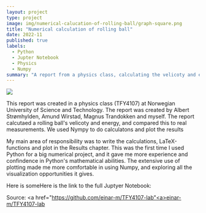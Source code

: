 ```yaml
---
layout: project
type: project
image: img/numerical-calucation-of-rolling-ball/graph-square.png
title: "Numerical calculation of rolling ball"
date: 2022-11
published: true
labels:
  - Python
  - Jupter Notebook
  - Physics
  - Numpy
summary: "A report from a physics class, calculating the velicoty and energy of a rolling ball."
---
```


<img class="img-fluid" src="../img/numerical-calucation-of-rolling-ball/graph-full.png">

This report was created in a physics class (TFY4107) at Norwegian University of Science and Technology. The report was created by Albert Strømhylden, Amund Wirstad, Magnus Trandokken and myself. The report calcutaed a rolling ball's velicoty and energy, and compared this to real measurements. We used Nympy to do calculatons and plot the results

My main area of responsibility was to write the calculations, LaTeX-functions and plot in the Results chapter. This was the first time I used Python for a big numerical project, and it gave me more experience and confindence in Python's mathematical abilities. The extensive use of plotting made me more comfortable in using Numpy, and exploring all the visualization opportunities it gives.

Here is someHere is the link to the full Juptyer Notebook:
 
Source: <a href="https://github.com/einar-m/TFY4107-lab"<a>einar-m/TFY4107-lab</a>
